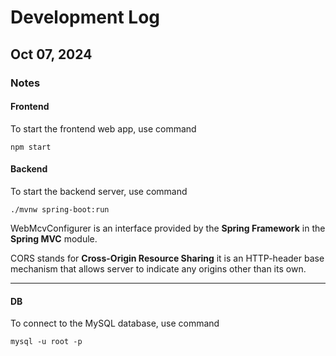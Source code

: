 # Development Log

## Oct 07, 2024

### Notes

#### Frontend

To start the frontend web app, use command

```shell
npm start
```

#### Backend

To start the backend server, use command

```shell
./mvnw spring-boot:run
```

WebMcvConfigurer is an interface provided by the **Spring Framework** in the **Spring MVC** module.

CORS stands for **Cross-Origin Resource Sharing** it is an HTTP-header base mechanism that allows server to indicate any origins other than its own.

---

#### DB

To connect to the MySQL database, use command

```shell
mysql -u root -p
```
